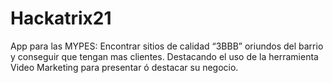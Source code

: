 Hackatrix21
===========

App para las MYPES: Encontrar sitios de calidad “3BBB” oriundos del barrio y conseguir que tengan mas clientes. Destacando el uso de la herramienta Video Marketing para presentar ó destacar su negocio.
